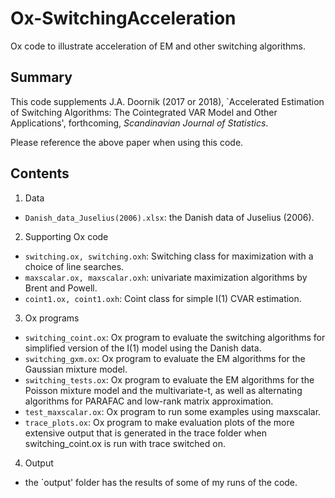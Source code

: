 # Ox-SwitchingAcceleration
Ox code to illustrate acceleration of EM and other switching algorithms.

## Summary

This code supplements 	J.A. Doornik (2017 or 2018), `Accelerated Estimation of Switching
Algorithms: The Cointegrated VAR Model and Other Applications', forthcoming,
*Scandinavian Journal of Statistics*.

Please reference the above paper when using this code.

## Contents

1. Data
  - `Danish_data_Juselius(2006).xlsx`: the Danish data of Juselius (2006).
2. Supporting Ox code
  - `switching.ox, switching.oxh`: Switching class for maximization with a
  choice of line searches.
  - `maxscalar.ox, maxscalar.oxh`: univariate maximization algorithms by Brent and Powell.
  - `coint1.ox, coint1.oxh`: Coint class for simple I(1) CVAR estimation.
3. Ox programs
  - `switching_coint.ox`: Ox program to evaluate the switching algorithms for simplified version of
  the I(1) model using the Danish data.
  - `switching_gxm.ox`: Ox program to evaluate the EM algorithms for the Gaussian mixture model.
  - `switching_tests.ox`: Ox program to evaluate the EM algorithms for the Poisson mixture
  model and the multivariate-t, as well as alternating algorithms for PARAFAC and low-rank matrix approximation.
  - `test_maxscalar.ox`: Ox program to run some examples using maxscalar.  
  - `trace_plots.ox`: Ox program to make evaluation plots of the more extensive output
  that is generated in the trace folder when switching_coint.ox is run with trace switched on.
4. Output
- the `output' folder has the results of some of my runs of the code.
